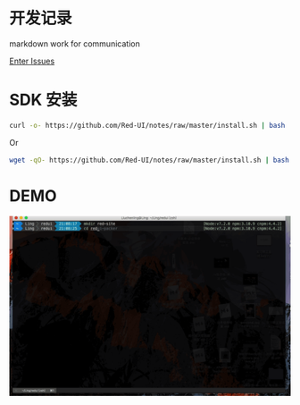 # 开发记录
markdown work for communication

[Enter Issues](https://github.com/Red-UI/notes/issues)


# SDK 安装

```bash
curl -o- https://github.com/Red-UI/notes/raw/master/install.sh | bash
```
Or

```bash
wget -qO- https://github.com/Red-UI/notes/raw/master/install.sh | bash
```



# DEMO

![demo](https://github.com/Red-UI/notes/raw/master/ReduiSDK.gif)
